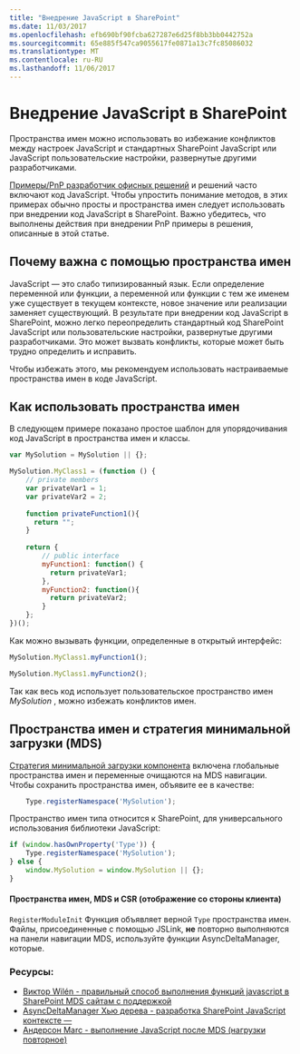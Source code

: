 ```yaml
---
title: "Внедрение JavaScript в SharePoint"
ms.date: 11/03/2017
ms.openlocfilehash: efb690bf90fcba627287e6d25f8bb3bb0442752a
ms.sourcegitcommit: 65e885f547ca9055617fe0871a13c7fc85086032
ms.translationtype: MT
ms.contentlocale: ru-RU
ms.lasthandoff: 11/06/2017
---
```

# <a name="embedding-javascript-into-sharepoint"></a>Внедрение JavaScript в SharePoint

Пространства имен можно использовать во избежание конфликтов между настроек JavaScript и стандартных SharePoint JavaScript или JavaScript пользовательские настройки, развернутые другими разработчиками. 

[Примеры/PnP разработчик офисных решений](https://github.com/SharePoint/PnP/) и решений часто включают код JavaScript. Чтобы упростить понимание методов, в этих примерах обычно просты и пространства имен следует использовать при внедрении код JavaScript в SharePoint. Важно убедитесь, что выполнены действия при внедрении PnP примеры в решения, описанные в этой статье.

## <a name="why-using-namespaces-is-important"></a>Почему важна с помощью пространства имен
<a name="sectionSection0"> </a>

JavaScript — это слабо типизированный язык. Если определение переменной или функции, а переменной или функции с тем же именем уже существует в текущем контексте, новое значение или реализации заменяет существующий.
В результате при внедрении код JavaScript в SharePoint, можно легко переопределить стандартный код SharePoint JavaScript или пользовательские настройки, развернутые другими разработчиками.
Это может вызвать конфликты, которые может быть трудно определить и исправить.

Чтобы избежать этого, мы рекомендуем использовать настраиваемые пространства имен в коде JavaScript.

## <a name="how-to-use-namespaces"></a>Как использовать пространства имен
<a name="sectionSection1"> </a>

В следующем примере показано простое шаблон для упорядочивания код JavaScript в пространства имен и классы.

```JavaScript
var MySolution = MySolution || {};

MySolution.MyClass1 = (function () {
    // private members
    var privateVar1 = 1;
    var privateVar2 = 2;
    
    function privateFunction1(){
      return "";
    }
    
    return {
        // public interface
        myFunction1: function() {
          return privateVar1;
        },
        myFunction2: function(){
          return privateVar2;
        }
    };
})();
```

Как можно вызывать функции, определенные в открытый интерфейс:

```JavaScript
MySolution.MyClass1.myFunction1();

MySolution.MyClass1.myFunction2();
```

Так как весь код использует пользовательское пространство имен *MySolution* , можно избежать конфликтов имен.

## <a name="namespaces-and-minimal-download-strategy-mds"></a>Пространства имен и стратегия минимальной загрузки (MDS)

[Стратегия минимальной загрузки компонента](https://msdn.microsoft.com/en-us/library/office/dn456544.aspx) включена глобальные пространства имен и переменные очищаются на MDS навигации.   
Чтобы сохранить пространства имен, объявите ее в качестве:

```JavaScript
    Type.registerNamespace('MySolution');
```

Пространство имен типа относится к SharePoint, для универсального использования библиотеки JavaScript:

```JavaScript
if (window.hasOwnProperty('Type')) {
    Type.registerNamespace('MySolution');
} else {
    window.MySolution = window.MySolution || {};
}
```

#### <a name="namespaces-mds-and-csr-client-side-rendering"></a>Пространства имен, MDS и CSR (отображение со стороны клиента)

``RegisterModuleInit`` Функция объявляет верной ``Type`` пространства имен.  
Файлы, присоединенные с помощью JSLink, **не** повторно выполняются на панели навигации MDS, используйте функции AsyncDeltaManager, которые.

### <a name="resources"></a>Ресурсы:

* [Виктор Wilén - правильный способ выполнения функций javascript в SharePoint MDS сайтам с поддержкой](http://www.wictorwilen.se/the-correct-way-to-execute-javascript-functions-in-sharepoint-2013-mds-enabled-sites)
* [AsyncDeltaManager Хью дерева - разработка SharePoint JavaScript контексте —](https://www.spcaf.com/blog/sharepoint-javascript-context-development-part-4-the-way-of-the-async-delta-manager/)
* [Андерсон Marc - выполнение JavaScript после MDS (нагрузки повторное)](http://blog.symprogress.com/2013/09/sharepoint-2013-execute-javascript-function-after-mds-load/)
